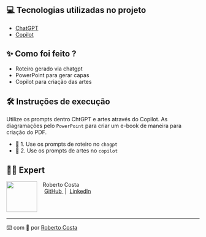 ## 💻 Tecnologias utilizadas no projeto

- [ChatGPT](https://chat.openai.com/) 
- [Copilot](https://www.bing.com/search?q=Bing+AI&qs=ds&form=MW00X7&showconv=1)

## ✨ Como foi feito ?

- Roteiro gerado via chatgpt
- PowerPoint para gerar capas
- Copilot para criação das artes

## 🛠️ Instruções de execução

Utilize os prompts dentro ChtGPT  e artes através do Copilot. As diagramações pelo `PowerPoint` para criar um e-book de maneira para criação do PDF.

- 🤖 1. Use os prompts de roteiro no `chagpt`
- 🤖 2. Use os prompts de artes no `copilot`

## 👨‍💻 Expert

<p>
    <img 
      align=left 
      margin=10 
      width=80 
      src="https://avatars.githubusercontent.com/u/151440851?v=4"
    />
    <p>&nbsp&nbsp&nbspRoberto Costa<br>
    &nbsp&nbsp&nbsp
    <a 
        href="https://github.com/RobertoAHOW">
        GitHub
    </a>
    &nbsp;|&nbsp;
    <a 
        href="www.linkedin.com/in/robertoascosta/">
        LinkedIn
    </a>
   
<br/><br/>
<p>

---

⌨️ com 💜 por [Roberto Costa](https://github.com/RobertoAHOW)
